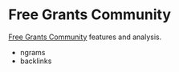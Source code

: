 Free Grants Community
=====================

[Free Grants Community](http://www.gofreegovernmentmoney.com) features and analysis.

* ngrams
* backlinks
